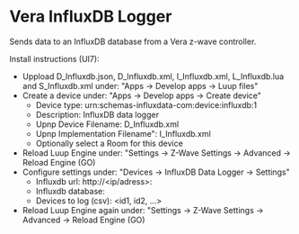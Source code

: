 # Vera InfluxDB Logger

Sends data to an InfluxDB database from a Vera z-wave controller. 

Install instructions (UI7):
* Uppload D_Influxdb.json, D_Influxdb.xml, I_Influxdb.xml, L_Influxdb.lua and S_Influxdb.xml under: "Apps -> Develop apps -> Luup files"
* Create a device under: "Apps -> Develop apps -> Create device"
	* Device type: urn:schemas-influxdata-com:device:influxdb:1
	* Description: InfluxDB data logger
	* Upnp Device Filename: D_Influxdb.xml
	* Upnp Implementation Filename": I_Influxdb.xml
	* Optionally select a Room for this device
* Reload Luup Engine under: "Settings -> Z-Wave Settings -> Advanced -> Reload Engine (GO)
* Configure settings under: "Devices -> InfluxDB Data Logger -> Settings"
	* Influxdb url: http://<ip/adress>:<port>
	* Influxdb database: <db name>
	* Devices to log (csv): <id1, id2, ...>
* Reload Luup Engine again under: "Settings -> Z-Wave Settings -> Advanced -> Reload Engine (GO)
